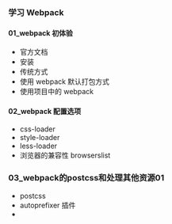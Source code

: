 ### 学习 Webpack

#### 01_webpack 初体验

- 官方文档
- 安装
- 传统方式
- 使用 webpack 默认打包方式
- 使用项目中的 webpack

#### 02_webpack 配置选项

- css-loader
- style-loader
- less-loader
- 浏览器的兼容性 browserslist

### 03_webpack的postcss和处理其他资源01

- postcss
- autoprefixer 插件
- 
